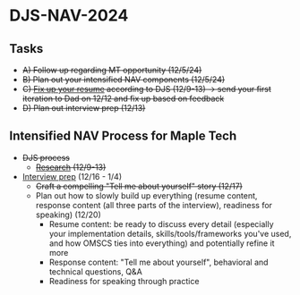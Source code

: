 # DJS-NAV-2024

## Tasks
- ~~A) Follow up regarding MT opportunity (12/5/24)~~
- ~~B) Plan out your intensified NAV components (12/5/24)~~
- ~~C) [Fix up your resume](https://cultivatedculture.com/resume-builder/?resume=1725804276) according to DJS (12/9-13) -> send your first iteration to Dad on 12/12 and fix up based on feedback~~
- ~~D) Plan out interview prep (12/13)~~


## Intensified NAV Process for Maple Tech
- ~~DJS process~~
  - ~~[Research](https://github.com/jerrytigerxu/DJS-NAV-2024/blob/main/MT-Research.md) (12/9-13)~~
- [Interview prep](https://trello.com/c/YbPfgdbb/103-interview-guide) (12/16 - 1/4)
  - ~~Craft a compelling "Tell me about yourself" story (12/17)~~
  - Plan out how to slowly build up everything (resume content, response content (all three parts of the interview), readiness for speaking) (12/20)
    - Resume content: be ready to discuss every detail (especially your implementation details, skills/tools/frameworks you've used, and how OMSCS ties into everything) and potentially refine it more
    - Response content: "Tell me about yourself", behavioral and technical questions, Q&A
    - Readiness for speaking through practice

